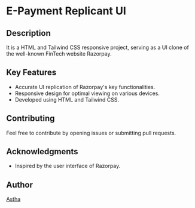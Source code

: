 # E-Payment Replicant UI

## Description

It is a HTML and Tailwind CSS responsive project, serving as a UI clone of the well-known FinTech website Razorpay.

## Key Features

- Accurate UI replication of Razorpay's key functionalities.
- Responsive design for optimal viewing on various devices.
- Developed using HTML and Tailwind CSS.

## Contributing

Feel free to contribute by opening issues or submitting pull requests.

## Acknowledgments

- Inspired by the user interface of Razorpay.

## Author

[Astha](https://github.com/Astha86)
